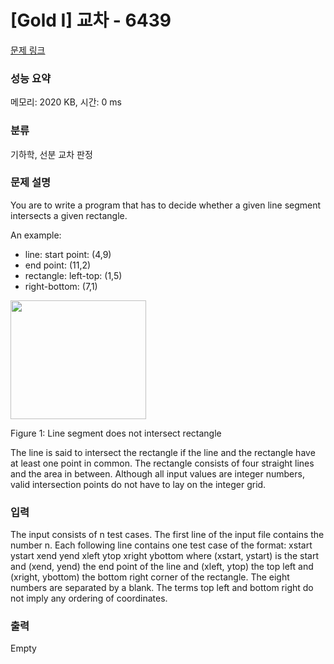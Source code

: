 # [Gold I] 교차 - 6439 

[문제 링크](https://www.acmicpc.net/problem/6439) 

### 성능 요약

메모리: 2020 KB, 시간: 0 ms

### 분류

기하학, 선분 교차 판정

### 문제 설명

<p>You are to write a program that has to decide whether a given line segment intersects a given rectangle.</p>

<p>An example:</p>

<ul>
	<li>line: start point: (4,9)</li>
	<li>end point: (11,2)</li>
	<li>rectangle: left-top: (1,5)</li>
	<li>right-bottom: (7,1)</li>
</ul>

<p><img alt="" src="https://www.acmicpc.net/upload/images2/Intersection.gif" style="height:190px; line-height:20.7999992370605px; width:217px"></p>

<p>Figure 1: Line segment does not intersect rectangle</p>

<p>The line is said to intersect the rectangle if the line and the rectangle have at least one point in common. The rectangle consists of four straight lines and the area in between. Although all input values are integer numbers, valid intersection points do not have to lay on the integer grid.</p>

### 입력 

 <p>The input consists of n test cases. The first line of the input file contains the number n. Each following line contains one test case of the format: xstart ystart xend yend xleft ytop xright ybottom where (xstart, ystart) is the start and (xend, yend) the end point of the line and (xleft, ytop) the top left and (xright, ybottom) the bottom right corner of the rectangle. The eight numbers are separated by a blank. The terms top left and bottom right do not imply any ordering of coordinates.</p>

### 출력 

 Empty

